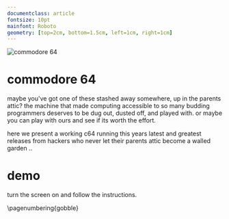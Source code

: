 ```yaml
---
documentclass: article
fontsize: 10pt
mainfont: Roboto
geometry: [top=2cm, bottom=1.5cm, left=1cm, right=1cm]
---
```

[c64]: https://github.com/seclorum/timetron2019/raw/master/collection/c64.png "commodore 64"

![][c64]

# commodore 64

maybe you've got one of these stashed away somewhere, up in the parents attic?  the machine that made computing accessible to so many budding programmers deserves to be dug out, dusted off, and played with.  or maybe you can play with ours and see if its worth the effort.

here we present a working c64 running this years latest and greatest releases from hackers who never let their parents attic become a walled garden ..

# demo

turn the screen on and follow the instructions.

\pagenumbering{gobble}
